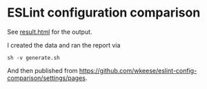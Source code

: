 # ESLint configuration comparison

See [result.html](./result.html) for the output.

I created the data and ran the report via

```shell
sh -v generate.sh
```

And then published from https://github.com/wkeese/eslint-config-comparison/settings/pages.
